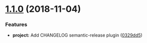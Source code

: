 # [1.1.0](https://github.com/marksmall/node-starter-projec/compare/v1.0.0...v1.1.0) (2018-11-04)


### Features

* **project:** Add CHANGELOG semantic-release plugin ([0329dd5](https://github.com/marksmall/node-starter-projec/commit/0329dd5))
